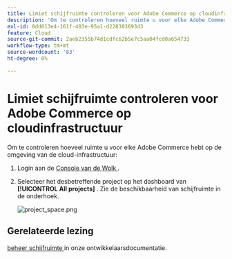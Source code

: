 ```yaml
---
title: Limiet schijfruimte controleren voor Adobe Commerce op cloudinfrastructuur
description: 'Om te controleren hoeveel ruimte u voor elke Adobe Commerce hebt op de omgeving van de cloud-infrastructuur:'
exl-id: 0dd613e4-161f-403e-95a1-d228303693d3
feature: Cloud
source-git-commit: 2aeb2355b74d1cdfc62b5e7c5aa04fcd0a654733
workflow-type: tm+mt
source-wordcount: '83'
ht-degree: 0%

---
```


# Limiet schijfruimte controleren voor Adobe Commerce op cloudinfrastructuur

Om te controleren hoeveel ruimte u voor elke Adobe Commerce hebt op de omgeving van de cloud-infrastructuur:

1. Login aan de [ Console van de Wolk ](https://console.adobecommerce.com).
1. Selecteer het desbetreffende project op het dashboard van **[!UICONTROL All projects]** . Zie de beschikbaarheid van schijfruimte in de onderhoek.

   ![ project_space.png ](/help/how-to/general/assets/project_space.png)

## Gerelateerde lezing

[ beheer schijfruimte ](https://experienceleague.adobe.com/en/docs/commerce-cloud-service/user-guide/develop/storage/manage-disk-space) in onze ontwikkelaarsdocumentatie.
